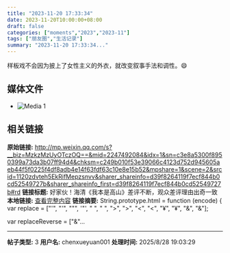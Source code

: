 ```yaml
---
title: "2023-11-20 17:33:34"
date: 2023-11-20T10:00:00+08:00
draft: false
categories: ["moments","2023","2023-11"]
tags: ["朋友圈","生活记录"]
summary: "2023-11-20 17:33:34..."
---
```


样板戏不会因为披上了女性主义的外衣，就改变叙事手法和调性。😄

## 媒体文件

- ![Media 1](/Moments/photos/2023-11-20/202311201733340.jpg)

## 相关链接

**原始链接:** http://mp.weixin.qq.com/s?__biz=MzkzMzUyOTczOQ==&mid=2247492084&idx=1&sn=c3e8a5300f8950399a73da3b07ff94d4&chksm=c249b010f53e39066c4123d752d945605aeb44f5f0225f4df8adb4e14f63fdf63c10e8e15b52&mpshare=1&scene=2&srcid=1120zdvteh5EkRifMepzsnvv&sharer_shareinfo=d39f8264119f7ecf844b0cd52549727b&sharer_shareinfo_first=d39f8264119f7ecf844b0cd52549727b#rd
**链接标题:** 好家伙！海清《我本是高山》差评不断，观众差评理由出奇一致
**本地链接:** [查看完整内容](/link_content/2023/11/2023-11-20/link_content/)
**链接摘要:** String.prototype.html = function (encode) {
  var replace = ["&#39;", "'", "&quot;", '"', "&nbsp;", " ", "&gt;", ">", "&lt;", "<", "&yen;", "¥", "&amp;", "&"];
 
 
 
 
 
  
  var replaceReverse = ["&"...

---

**帖子类型:** 3
**用户名:** chenxueyuan001
**处理时间:** 2025/8/28 19:03:29